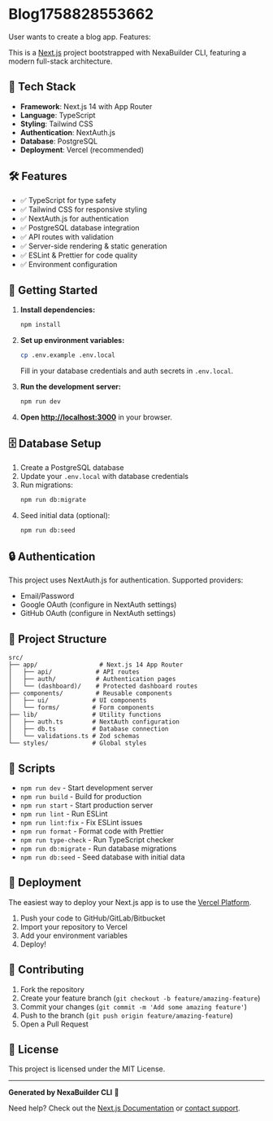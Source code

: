 # Blog1758828553662

User wants to create a blog app. Features: 

This is a [Next.js](https://nextjs.org/) project bootstrapped with NexaBuilder CLI, featuring a modern full-stack architecture.

## 🚀 Tech Stack

- **Framework**: Next.js 14 with App Router
- **Language**: TypeScript
- **Styling**: Tailwind CSS
- **Authentication**: NextAuth.js
- **Database**: PostgreSQL
- **Deployment**: Vercel (recommended)

## 🛠️ Features

- ✅ TypeScript for type safety
- ✅ Tailwind CSS for responsive styling
- ✅ NextAuth.js for authentication
- ✅ PostgreSQL database integration
- ✅ API routes with validation
- ✅ Server-side rendering & static generation
- ✅ ESLint & Prettier for code quality
- ✅ Environment configuration

## 🚦 Getting Started

1. **Install dependencies:**
   ```bash
   npm install
   ```

2. **Set up environment variables:**
   ```bash
   cp .env.example .env.local
   ```
   
   Fill in your database credentials and auth secrets in `.env.local`.

3. **Run the development server:**
   ```bash
   npm run dev
   ```

4. **Open [http://localhost:3000](http://localhost:3000)** in your browser.

## 🗄️ Database Setup

1. Create a PostgreSQL database
2. Update your `.env.local` with database credentials
3. Run migrations:
   ```bash
   npm run db:migrate
   ```
4. Seed initial data (optional):
   ```bash
   npm run db:seed
   ```

## 🔒 Authentication

This project uses NextAuth.js for authentication. Supported providers:
- Email/Password
- Google OAuth (configure in NextAuth settings)
- GitHub OAuth (configure in NextAuth settings)

## 📁 Project Structure

```
src/
├── app/                 # Next.js 14 App Router
│   ├── api/            # API routes
│   ├── auth/           # Authentication pages
│   └── (dashboard)/    # Protected dashboard routes
├── components/         # Reusable components
│   ├── ui/            # UI components
│   └── forms/         # Form components
├── lib/               # Utility functions
│   ├── auth.ts        # NextAuth configuration
│   ├── db.ts          # Database connection
│   └── validations.ts # Zod schemas
└── styles/            # Global styles
```

## 🧪 Scripts

- `npm run dev` - Start development server
- `npm run build` - Build for production
- `npm run start` - Start production server
- `npm run lint` - Run ESLint
- `npm run lint:fix` - Fix ESLint issues
- `npm run format` - Format code with Prettier
- `npm run type-check` - Run TypeScript checker
- `npm run db:migrate` - Run database migrations
- `npm run db:seed` - Seed database with initial data

## 🚀 Deployment

The easiest way to deploy your Next.js app is to use the [Vercel Platform](https://vercel.com/new?utm_medium=default-template&filter=next.js).

1. Push your code to GitHub/GitLab/Bitbucket
2. Import your repository to Vercel
3. Add your environment variables
4. Deploy!

## 🤝 Contributing

1. Fork the repository
2. Create your feature branch (`git checkout -b feature/amazing-feature`)
3. Commit your changes (`git commit -m 'Add some amazing feature'`)
4. Push to the branch (`git push origin feature/amazing-feature`)
5. Open a Pull Request

## 📝 License

This project is licensed under the MIT License.

---

**Generated by NexaBuilder CLI** 🎯

Need help? Check out the [Next.js Documentation](https://nextjs.org/docs) or [contact support](mailto:support@nexabuilder.com).